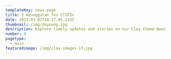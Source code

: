 ```yaml
---
templateKey: news-page
title: 3 Keunggulan Tes STIFIn
date: 2023-03-02T10:17:05.133Z
thumbnail: /img/doyoung.jpg
description: Explore timely updates and stories on our Clay theme News page. Stay informed, inspired, and engaged with our latest articles and news.
number: 4
pagetype:
  - main
featuredimage: /img/clay-images-17.jpg
---
```


